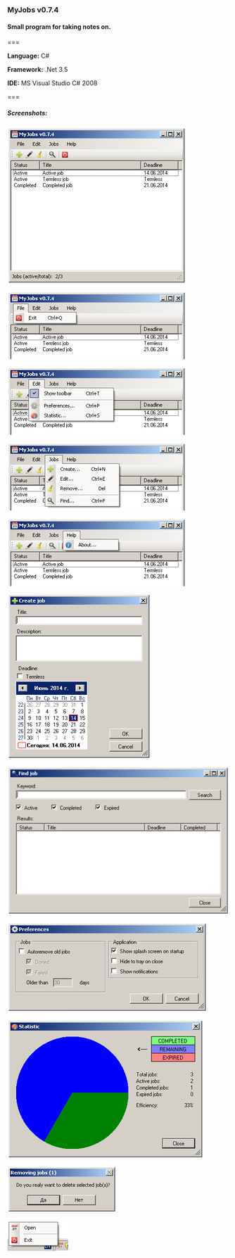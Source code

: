 ### MyJobs v0.7.4
#### Small program for taking notes on.

===

**Language:** C#

**Framework:** .Net 3.5

**IDE:** MS Visual Studio C# 2008

===

##### Screenshots:

![Main window](/scr/01_MainWindow.png?raw=true "Main window")

![Menu File](/scr/02_MenuFile.png?raw=true "Menu File")

![Menu Edit](/scr/03_MenuEdit.png?raw=true "Menu Edit")

![Menu Jobs](/scr/04_MenuJobs.png?raw=true "Menu Jobs")

![Menu Help](/scr/05_MenuHelp.png?raw=true "Menu Help")

![Create Job window](/scr/06_CreateJobWindow.png?raw=true "Create Job window")

![Find Job window](/scr/07_FindJobWindow.png?raw=true "Find Job window")

![Preferences window](/scr/08_PreferencesWindow.png?raw=true "Preferences window")

![Statistic window](/scr/09_StatisticWindow.png?raw=true "Statistic window")

![Remove Job window](/scr/10_RemoveJobWindow.png?raw=true "Remove Job window")

![Tray icon](/scr/11_TrayIcon.png?raw=true "Tray icon")

